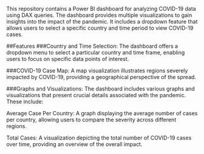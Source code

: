 This repository contains a Power BI dashboard for analyzing COVID-19 data using DAX queries. The dashboard provides multiple visualizations to gain insights into the impact of the pandemic. It includes a dropdown feature that allows users to select a specific country and time period to view COVID-19 cases.

##Features
###Country and Time Selection: The dashboard offers a dropdown menu to select a particular country and time frame, enabling users to focus on specific data points of interest.

###COVID-19 Case Map: A map visualization illustrates regions severely impacted by COVID-19, providing a geographical perspective of the spread.

###Graphs and Visualizations: The dashboard includes various graphs and visualizations that present crucial details associated with the pandemic. These include:

Average Case Per Country: A graph displaying the average number of cases per country, allowing users to compare the severity across different regions.

Total Cases: A visualization depicting the total number of COVID-19 cases over time, providing an overview of the overall impact.
